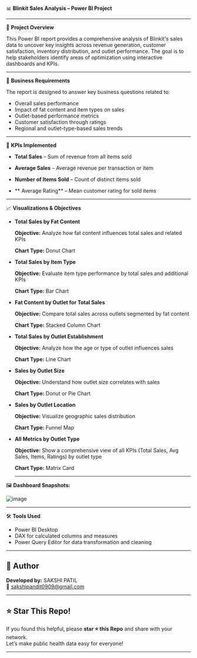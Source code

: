 
📊 **Blinkit Sales Analysis – Power BI Project**

---

📝 **Project Overview**

This Power BI report provides a comprehensive analysis of Blinkit's sales data to uncover key insights across revenue generation, customer satisfaction, inventory distribution, and outlet performance. The goal is to help stakeholders identify areas of optimization using interactive dashboards and KPIs.

---

🎯 **Business Requirements**

The report is designed to answer key business questions related to:

* Overall sales performance
* Impact of fat content and item types on sales
* Outlet-based performance metrics
* Customer satisfaction through ratings
* Regional and outlet-type-based sales trends

---

📌 **KPIs Implemented**

- **Total Sales** – Sum of revenue from all items sold
  
- **Average Sales** – Average revenue per transaction or item
  
- **Number of Items Sold** – Count of distinct items sold
  
- ** Average Rating** – Mean customer rating for sold items
  
---

📈 **Visualizations & Objectives**

- **Total Sales by Fat Content**

  **Objective:** Analyze how fat content influences total sales and related KPIs

  **Chart Type:** Donut Chart

- **Total Sales by Item Type**

  **Objective:** Evaluate item type performance by total sales and additional KPIs

  **Chart Type:** Bar Chart

- **Fat Content by Outlet for Total Sales**

  **Objective:** Compare total sales across outlets segmented by fat content

  **Chart Type:** Stacked Column Chart

- **Total Sales by Outlet Establishment**

  **Objective:** Analyze how the age or type of outlet influences sales

  **Chart Type:** Line Chart

- **Sales by Outlet Size**

  **Objective:** Understand how outlet size correlates with sales

  **Chart Type:** Donut or Pie Chart

- **Sales by Outlet Location**

  **Objective:** Visualize geographic sales distribution

  **Chart Type:** Funnel Map

- **All Metrics by Outlet Type**

  **Objective:** Show a comprehensive view of all KPIs (Total Sales, Avg Sales, Items, Ratings) by outlet type

  **Chart Type:** Matrix Card

  ---

🖼️ **Dashboard Snapshots:**

![image](https://github.com/user-attachments/assets/3ae42a18-eb5f-4207-ab4e-9d8a6ea9b785)

---

🛠 **Tools Used**

* Power BI Desktop
* DAX for calculated columns and measures
* Power Query Editor for data transformation and cleaning


---

## 👤 Author

**Developed by:** SAKSHI PATIL  
📧 sakshipandit0909@gmail.com

---

## ⭐ Star This Repo!

If you found this helpful, please **star ⭐ this Repo** and share with your network.  
Let’s make public health data easy for everyone!

---





